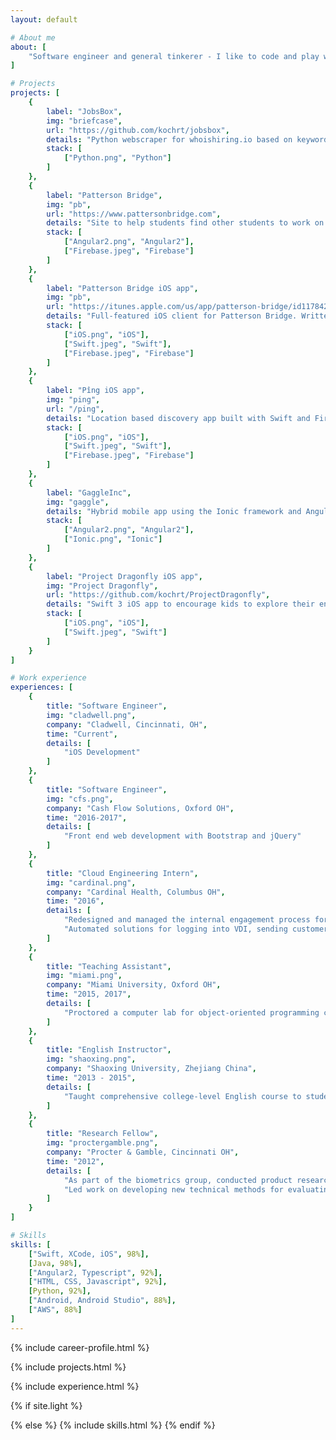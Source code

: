 ```yaml
---
layout: default

# About me
about: [
    "Software engineer and general tinkerer - I like to code and play with new technology. Currently doing iOS and web development; otherwise was most recently in Cardinal Health's cloud, where I had the opportunity to work with AWS and do a lot of python scripting. I can be bribed with good Chinese food."
]

# Projects
projects: [
    {
        label: "JobsBox",
        img: "briefcase",
        url: "https://github.com/kochrt/jobsbox",
        details: "Python webscraper for whoishiring.io based on keywords",
        stack: [
            ["Python.png", "Python"]
        ]
    },
    {
        label: "Patterson Bridge", 
        img: "pb",
        url: "https://www.pattersonbridge.com", 
        details: "Site to help students find other students to work on projects together. Why wait for a startup weekend to find talent and start your business? Written in Angular2 with Google's Firebase as a backend.",
        stack: [
            ["Angular2.png", "Angular2"], 
            ["Firebase.jpeg", "Firebase"]
        ]
    },
    {
        label: "Patterson Bridge iOS app", 
        img: "pb",
        url: "https://itunes.apple.com/us/app/patterson-bridge/id1178426060?mt=8", 
        details: "Full-featured iOS client for Patterson Bridge. Written in Swift 3 for iPad and iPhone.",
        stack: [
            ["iOS.png", "iOS"], 
            ["Swift.jpeg", "Swift"], 
            ["Firebase.jpeg", "Firebase"]
        ]
    },
    {
        label: "Pîng iOS app",
        img: "ping",
        url: "/ping", 
        details: "Location based discovery app built with Swift and Firebase. Currently in Apple's TestFlight Beta program",
        stack: [
            ["iOS.png", "iOS"],
            ["Swift.jpeg", "Swift"],
            ["Firebase.jpeg", "Firebase"]
        ]
    },
    {
        label: "GaggleInc", 
        img: "gaggle",
        details: "Hybrid mobile app using the Ionic framework and Angular2 in a three-person Agile development environment",
        stack: [
            ["Angular2.png", "Angular2"],
            ["Ionic.png", "Ionic"]
        ]
    },
    {
        label: "Project Dragonfly iOS app", 
        img: "Project Dragonfly",
        url: "https://github.com/kochrt/ProjectDragonfly", 
        details: "Swift 3 iOS app to encourage kids to explore their environment and ask scientific questions",
        stack: [
            ["iOS.png", "iOS"], 
            ["Swift.jpeg", "Swift"]
        ]
    }
]

# Work experience
experiences: [
    {
        title: "Software Engineer",
        img: "cladwell.png",
        company: "Cladwell, Cincinnati, OH",
        time: "Current",
        details: [
            "iOS Development"
        ]
    },
    {
        title: "Software Engineer",
        img: "cfs.png",
        company: "Cash Flow Solutions, Oxford OH",
        time: "2016-2017",
        details: [ 
            "Front end web development with Bootstrap and jQuery"
        ]
    },
    {
        title: "Cloud Engineering Intern",
        img: "cardinal.png",
        company: "Cardinal Health, Columbus OH",
        time: "2016",
        details: [
            "Redesigned and managed the internal engagement process for requesting Amazon Web Services (AWS) resources, streamlining the resource provisioning process",
            "Automated solutions for logging into VDI, sending customer emails based on data from an Excel spreadsheet, and entering queries into Neo4j graph database all using Python"
        ]
    },
    {
        title: "Teaching Assistant",
        img: "miami.png",
        company: "Miami University, Oxford OH",
        time: "2015, 2017",
        details: [
            "Proctored a computer lab for object-oriented programming course, focusing on good coding practices, readability, and object-oriented design"
        ]
    },
    {
        title: "English Instructor",
        img: "shaoxing.png",
        company: "Shaoxing University, Zhejiang China",
        time: "2013 - 2015",
        details: [
            "Taught comprehensive college-level English course to students while learning Chinese"
        ]
    },
    {
        title: "Research Fellow",
        img: "proctergamble.png",
        company: "Procter & Gamble, Cincinnati OH",
        time: "2012",
        details: [
            "As part of the biometrics group, conducted product research and consumer testing using various biometric tools and human factors, including facial expression coding, eye tracking using Tobii, implicit cognition studies, and Facial Action Coding System (FACS)",
            "Led work on developing new technical methods for evaluating product performance based on sensory feedback from consumers (Pantene)"
        ]
    }
]

# Skills
skills: [
    ["Swift, XCode, iOS", 98%],
    [Java, 98%],
    ["Angular2, Typescript", 92%],
    ["HTML, CSS, Javascript", 92%],
    [Python, 92%],
    ["Android, Android Studio", 88%],
    ["AWS", 88%]
]
---
```


{% include career-profile.html %}
            
{% include projects.html %}

{% include experience.html %}

{% if site.light %}

{% else %}
{% include skills.html %}
{% endif %}            

